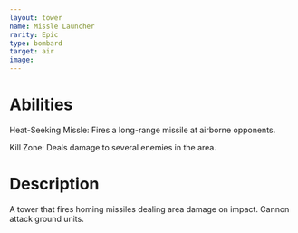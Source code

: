 ```yaml
---
layout: tower
name: Missle Launcher
rarity: Epic
type: bombard
target: air
image: 
---
```


# Abilities

Heat-Seeking Missle: Fires a long-range missile at airborne opponents.

Kill Zone: Deals damage to several enemies in the area.

# Description

A tower that fires homing missiles dealing area damage on impact. Cannon attack ground units.
